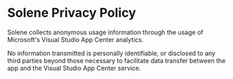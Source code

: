 # Solene Privacy Policy
Solene collects anonymous usage information through the usage of Microsoft's Visual Studio App Center analytics.

No information transmitted is personally identifiable, or disclosed to any third parties beyond those necessary to facilitate data transfer between the app and the Visual Studio App Center service.